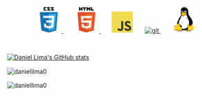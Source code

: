 <p align="center"> 
<a href="https://www.w3schools.com/css/" target="_blank"> <img src="https://raw.githubusercontent.com/devicons/devicon/master/icons/css3/css3-original-wordmark.svg" alt="css3" width="60" height="60"/> </a>
&nbsp;&nbsp;&nbsp;&nbsp;&nbsp;
<a href="https://www.w3.org/html/" target="_blank"> <img src="https://raw.githubusercontent.com/devicons/devicon/master/icons/html5/html5-original-wordmark.svg" alt="html5" width="60" height="60"/> </a>
&nbsp;&nbsp;&nbsp;&nbsp;&nbsp;
<a href="https://developer.mozilla.org/en-US/docs/Web/JavaScript" target="_blank"> <img src="https://raw.githubusercontent.com/devicons/devicon/master/icons/javascript/javascript-original.svg" alt="javascript" width="50" height="50"/></a>
&nbsp;&nbsp;&nbsp;&nbsp;&nbsp;
<a href="https://git-scm.com/" target="_blank"> <img src="https://www.vectorlogo.zone/logos/git-scm/git-scm-icon.svg" alt="git" width="60" height="60"/> </a>
&nbsp;&nbsp;&nbsp;&nbsp;&nbsp;
<a href="https://www.linux.org/" target="_blank"> <img src="https://raw.githubusercontent.com/devicons/devicon/master/icons/linux/linux-original.svg" alt="linux" width="60" height="60"/></a>
</p>

<br>

[![Daniel Lima's GitHub stats](https://github-readme-stats.vercel.app/api?username=daniellima0&show_icons=true&theme=react)](https://github.com/daniellima0/github-readme-stats)

<p><img align="center" src="https://github-readme-streak-stats.herokuapp.com/?user=daniellima0&theme=react&" alt="daniellima0" /></p>

<p><img align="center" src="https://github-readme-stats.vercel.app/api/top-langs?username=daniellima0&show_icons=true&locale=en&layout=compact&theme=react" alt="daniellima0" /></p>
